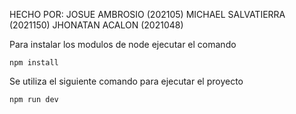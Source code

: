 HECHO POR: 
JOSUE AMBROSIO (202105)
MICHAEL SALVATIERRA (2021150)
JHONATAN ACALON (2021048)

Para instalar los modulos de node ejecutar el comando
```
npm install
```

Se utiliza el siguiente comando para ejecutar el proyecto
```
npm run dev
```
